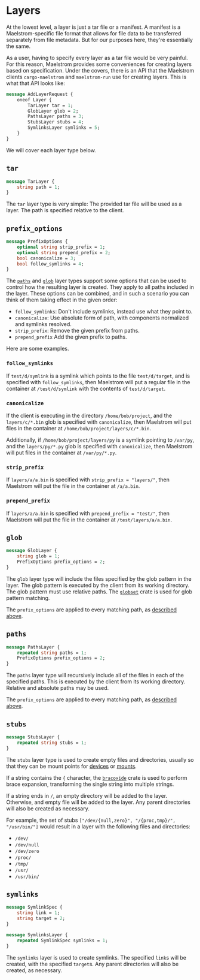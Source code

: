 # Layers

At the lowest level, a layer is just a tar file or a manifest. A manifest is a
Maelstrom-specific file format that allows for file data to be transferred
separately from file metadata. But for our purposes here, they're essentially the
same.

As a user, having to specify every layer as a tar file would be very painful.
For this reason, Maelstrom provides some conveniences for creating layers based
on specification. Under the covers, there is an API that the Maelstrom clients
`cargo-maelstrom` and `maelstrom-run` use for creating layers. This is what
that API looks like:

```protobuf
message AddLayerRequest {
    oneof Layer {
        TarLayer tar = 1;
        GlobLayer glob = 2;
        PathsLayer paths = 3;
        StubsLayer stubs = 4;
        SymlinksLayer symlinks = 5;
    }
}
```

We will cover each layer type below.

## `tar`
```protobuf
message TarLayer {
    string path = 1;
}
```

The `tar` layer type is very simple: The provided tar file will be used as a layer.
The path is specified relative to the client.

## `prefix_options`
```protobuf
message PrefixOptions {
    optional string strip_prefix = 1;
    optional string prepend_prefix = 2;
    bool canonicalize = 3;
    bool follow_symlinks = 4;
}
```

The [`paths`](#paths) and [`glob`](#glob) layer types support some options that
can be used to control how the resulting layer is created. They apply to all
paths included in the layer. These options can be combined, and in such a
scenario you can think of them taking effect in the given order:
- `follow_symlinks`: Don't include symlinks, instead use what they point to.
- `canonicalize`: Use absolute form of path, with components normalized and
  symlinks resolved.
- `strip_prefix`: Remove the given prefix from paths.
- `prepend_prefix` Add the given prefix to paths.

Here are some examples.

### `follow_symlinks`

If `test/d/symlink` is a symlink which points to the file `test/d/target`, and
is specified with `follow_symlinks`, then Maelstrom will put a regular file in
the container at `/test/d/symlink` with the contents of `test/d/target`.

### `canonicalize`

If the client is executing in the directory `/home/bob/project`, and the
`layers/c/*.bin` glob is specified with `canonicalize`, then Maelstrom will put
files in the container at `/home/bob/project/layers/c/*.bin`.

Additionally, if `/home/bob/project/layers/py` is a symlink pointing to
`/var/py`, and the `layers/py/*.py` glob is specified with `canonicalize`, then
Maelstrom will put files in the container at `/var/py/*.py`.

### `strip_prefix`

If `layers/a/a.bin` is specified with `strip_prefix = "layers/"`, then Maelstrom
will put the file in the container at `/a/a.bin`.

### `prepend_prefix`

If `layers/a/a.bin` is specified with `prepend_prefix = "test/"`, then
Maelstrom will put the file in the container at `/test/layers/a/a.bin`.

## `glob`
```protobuf
message GlobLayer {
    string glob = 1;
    PrefixOptions prefix_options = 2;
}
```

The `glob` layer type will include the files specified by the glob pattern in
the layer. The glob pattern is executed by the client from its working
directory. The glob pattern must use relative paths. The
[`globset`](https://docs.rs/globset/latest/globset/) crate is used for glob
pattern matching.

The `prefix_options` are applied to every matching path, as [described above](#prefix_options).

## `paths`
```protobuf
message PathsLayer {
    repeated string paths = 1;
    PrefixOptions prefix_options = 2;
}
```

The `paths` layer type will recursively include all of the files in each of the
specified paths. This is executed by the client from its working directory.
Relative and absolute paths may be used.

The `prefix_options` are applied to every matching path, as [described above](#prefix_options).

## `stubs`
```protobuf
message StubsLayer {
    repeated string stubs = 1;
}
```

The `stubs` layer type is used to create empty files and directories, usually
so that they can be mount points for [devices](spec.md#devices) or
[mounts](spec.md#mounts).

If a string contains the `{` character, the
[`bracoxide`](https://docs.rs/bracoxide/latest/bracoxide/) crate is used to
perform brace expansion, transforming the single string into multiple strings.

If a string ends in `/`, an empty directory will be added to the layer.
Otherwise, and empty file will be added to the layer. Any parent directories
will also be created as necessary.

For example, the set of stubs `["/dev/{null,zero}", "/{proc,tmp}/", "/usr/bin/"]` would
result in a layer with the following files and directories:
  - `/dev/`
  - `/dev/null`
  - `/dev/zero`
  - `/proc/`
  - `/tmp/`
  - `/usr/`
  - `/usr/bin/`

## `symlinks`
```protobuf
message SymlinkSpec {
    string link = 1;
    string target = 2;
}

message SymlinksLayer {
    repeated SymlinkSpec symlinks = 1;
}
```

The `symlinks` layer is used to create symlinks. The specified `link`s will be
created, with the specified `target`s. Any parent directories will also be
created, as necessary.
